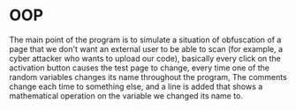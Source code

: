 # OOP
The main point of the program is to simulate a situation of obfuscation of a page that we don't want an external user to be able to scan (for example, a cyber attacker who wants to upload our code), basically every click on the activation button causes the test page to change, every time one of the random variables changes its name throughout the program, The comments change each time to something else, and a line is added that shows a mathematical operation on the variable we changed its name to.
